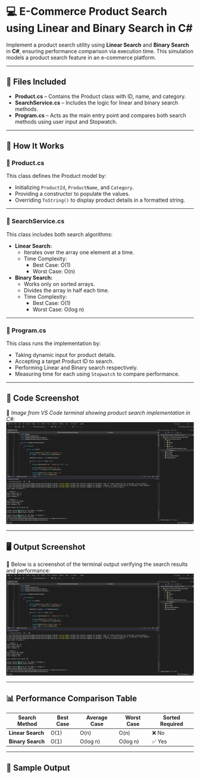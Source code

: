 # 💻 E-Commerce Product Search using Linear and Binary Search in **C#**

Implement a product search utility using **Linear Search** and **Binary Search** in **C#**, ensuring performance comparison via execution time. This simulation models a product search feature in an e-commerce platform.

---

## 📁 Files Included

- **Product.cs** – Contains the Product class with ID, name, and category.
- **SearchService.cs** – Includes the logic for linear and binary search methods.
- **Program.cs** – Acts as the main entry point and compares both search methods using user input and Stopwatch.

---

## 🔎 How It Works

### 🧱 Product.cs  
This class defines the Product model by:
- Initializing `ProductId`, `ProductName`, and `Category`.
- Providing a constructor to populate the values.
- Overriding `ToString()` to display product details in a formatted string.

---

### 📌 SearchService.cs  
This class includes both search algorithms:
- **Linear Search:**
  - Iterates over the array one element at a time.
  - Time Complexity:
    - Best Case: O(1)
    - Worst Case: O(n)
- **Binary Search:**
  - Works only on sorted arrays.
  - Divides the array in half each time.
  - Time Complexity:
    - Best Case: O(1)
    - Worst Case: O(log n)

---

### 🧪 Program.cs  
This class runs the implementation by:
- Taking dynamic input for product details.
- Accepting a target Product ID to search.
- Performing Linear and Binary search respectively.
- Measuring time for each using `Stopwatch` to compare performance.

---

## 📸 Code Screenshot

📌 *Image from VS Code terminal showing product search implementation in C#:*
![Product Search Code](image-2.png)

---

## 🖥 Output Screenshot

📌 Below is a screenshot of the terminal output verifying the search results and performance:
![Product Search Output](image-3.png)

---

## 📊 Performance Comparison Table

| Search Method     | Best Case | Average Case | Worst Case | Sorted Required |
|------------------|-----------|--------------|------------|------------------|
| **Linear Search** | O(1)      | O(n)         | O(n)       | ❌ No            |
| **Binary Search** | O(1)      | O(log n)     | O(log n)   | ✅ Yes           |

---

## 💬 Sample Output

